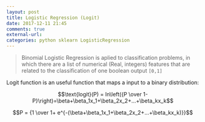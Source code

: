 ```yaml
---
layout: post
title: Logistic Regression (Logit)
date: 2017-12-11 21:45
comments: true
external-url:
categories: python sklearn LogisticRegression
---
```


> Binomial Logistic Regression is aplied to classification problems, in which there are a list of numerical (Real, integers) features that are related to the classification of one boolean output `[0,1]`

Logit function is an useful function that maps a input to a binary distribution:

$$\text{logit}(P) = ln\left({P \over 1-P}\right)=\beta+\beta_1x_1+\beta_2x_2+...+\beta_kx_k$$

$$P = {1 \over 1+ e^{-(\beta+\beta_1x_1+\beta_2x_2+...+\beta_kx_k)}}$$  



